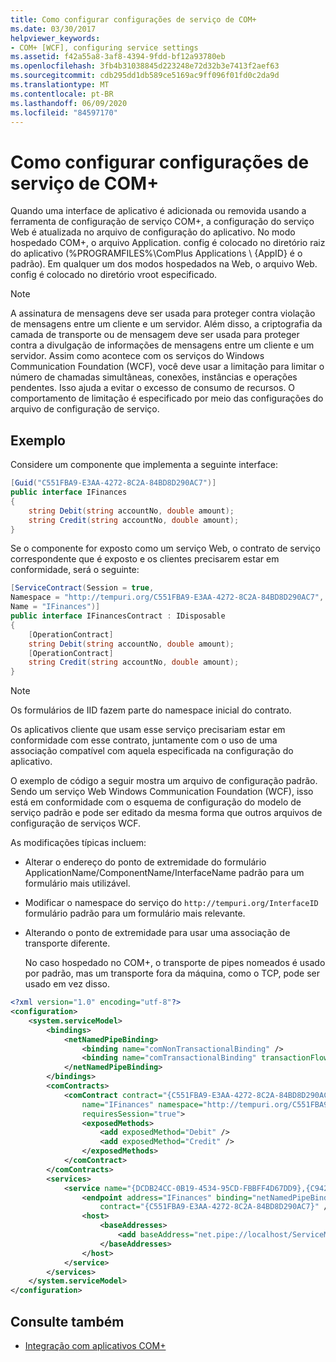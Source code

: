 ```yaml
---
title: Como configurar configurações de serviço de COM+
ms.date: 03/30/2017
helpviewer_keywords:
- COM+ [WCF], configuring service settings
ms.assetid: f42a55a8-3af8-4394-9fdd-bf12a93780eb
ms.openlocfilehash: 3fb4b31038845d223248e72d32b3e7413f2aef63
ms.sourcegitcommit: cdb295dd1db589ce5169ac9ff096f01fd0c2da9d
ms.translationtype: MT
ms.contentlocale: pt-BR
ms.lasthandoff: 06/09/2020
ms.locfileid: "84597170"
---
```

# <a name="how-to-configure-com-service-settings"></a>Como configurar configurações de serviço de COM+
Quando uma interface de aplicativo é adicionada ou removida usando a ferramenta de configuração de serviço COM+, a configuração do serviço Web é atualizada no arquivo de configuração do aplicativo. No modo hospedado COM+, o arquivo Application. config é colocado no diretório raiz do aplicativo (%PROGRAMFILES%\ComPlus Applications \\ {AppID} é o padrão). Em qualquer um dos modos hospedados na Web, o arquivo Web. config é colocado no diretório vroot especificado.  
  
> [!NOTE]
> A assinatura de mensagens deve ser usada para proteger contra violação de mensagens entre um cliente e um servidor. Além disso, a criptografia da camada de transporte ou de mensagem deve ser usada para proteger contra a divulgação de informações de mensagens entre um cliente e um servidor. Assim como acontece com os serviços do Windows Communication Foundation (WCF), você deve usar a limitação para limitar o número de chamadas simultâneas, conexões, instâncias e operações pendentes. Isso ajuda a evitar o excesso de consumo de recursos. O comportamento de limitação é especificado por meio das configurações do arquivo de configuração de serviço.  
  
## <a name="example"></a>Exemplo  
 Considere um componente que implementa a seguinte interface:  
  
```csharp
[Guid("C551FBA9-E3AA-4272-8C2A-84BD8D290AC7")]  
public interface IFinances  
{  
    string Debit(string accountNo, double amount);  
    string Credit(string accountNo, double amount);  
}  
```  
  
 Se o componente for exposto como um serviço Web, o contrato de serviço correspondente que é exposto e os clientes precisarem estar em conformidade, será o seguinte:  
  
```csharp
[ServiceContract(Session = true,  
Namespace = "http://tempuri.org/C551FBA9-E3AA-4272-8C2A-84BD8D290AC7",  
Name = "IFinances")]  
public interface IFinancesContract : IDisposable  
{  
    [OperationContract]  
    string Debit(string accountNo, double amount);  
    [OperationContract]  
    string Credit(string accountNo, double amount);  
}  
```  
  
> [!NOTE]
> Os formulários de IID fazem parte do namespace inicial do contrato.  
  
 Os aplicativos cliente que usam esse serviço precisariam estar em conformidade com esse contrato, juntamente com o uso de uma associação compatível com aquela especificada na configuração do aplicativo.  
  
 O exemplo de código a seguir mostra um arquivo de configuração padrão. Sendo um serviço Web Windows Communication Foundation (WCF), isso está em conformidade com o esquema de configuração do modelo de serviço padrão e pode ser editado da mesma forma que outros arquivos de configuração de serviços WCF.  
  
 As modificações típicas incluem:  
  
- Alterar o endereço do ponto de extremidade do formulário ApplicationName/ComponentName/InterfaceName padrão para um formulário mais utilizável.  
  
- Modificar o namespace do serviço do `http://tempuri.org/InterfaceID` formulário padrão para um formulário mais relevante.  
  
- Alterando o ponto de extremidade para usar uma associação de transporte diferente.  
  
     No caso hospedado no COM+, o transporte de pipes nomeados é usado por padrão, mas um transporte fora da máquina, como o TCP, pode ser usado em vez disso.  
  
```xml  
<?xml version="1.0" encoding="utf-8"?>  
<configuration>  
    <system.serviceModel>  
        <bindings>  
            <netNamedPipeBinding>  
                <binding name="comNonTransactionalBinding" />  
                <binding name="comTransactionalBinding" transactionFlow="true" />  
            </netNamedPipeBinding>  
        </bindings>  
        <comContracts>  
            <comContract contract="{C551FBA9-E3AA-4272-8C2A-84BD8D290AC7}"  
                name="IFinances" namespace="http://tempuri.org/C551FBA9-E3AA-4272-8C2A-84BD8D290AC7"  
                requiresSession="true">  
                <exposedMethods>  
                    <add exposedMethod="Debit" />  
                    <add exposedMethod="Credit" />  
                </exposedMethods>  
            </comContract>  
        </comContracts>  
        <services>  
            <service name="{DCDB24CC-0B19-4534-95CD-FBBFF4D67DD9},{C942B840-AD54-4A44-B5F7-928130980AB9}">  
                <endpoint address="IFinances" binding="netNamedPipeBinding" bindingConfiguration="comNonTransactionalBinding"  
                    contract="{C551FBA9-E3AA-4272-8C2A-84BD8D290AC7}" />  
                <host>  
                    <baseAddresses>  
                        <add baseAddress="net.pipe://localhost/ServiceModelDocSampleApp/ServiceModelDocSample.esFinance" />  
                    </baseAddresses>  
                </host>  
            </service>  
        </services>  
    </system.serviceModel>  
</configuration>  
```  
  
## <a name="see-also"></a>Consulte também

- [Integração com aplicativos COM+](integrating-with-com-plus-applications.md)
